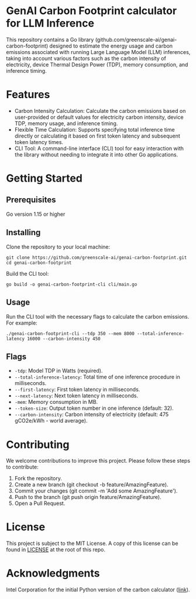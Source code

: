 # GenAI Carbon Footprint calculator for LLM Inference
This repository contains a Go library (github.com/greenscale-ai/genai-carbon-footprint) designed to estimate the energy usage and carbon emissions associated with running Large Language Model (LLM) inferences, taking into account various factors such as the carbon intensity of electricity, device Thermal Design Power (TDP), memory consumption, and inference timing.

# Features
* Carbon Intensity Calculation: Calculate the carbon emissions based on user-provided or default values for electricity carbon intensity, device TDP, memory usage, and inference timing.
* Flexible Time Calculation: Supports specifying total inference time directly or calculating it based on first token latency and subsequent token latency times.
* CLI Tool: A command-line interface (CLI) tool for easy interaction with the library without needing to integrate it into other Go applications.

# Getting Started
## Prerequisites
Go version 1.15 or higher

## Installing
Clone the repository to your local machine:

```
git clone https://github.com/greenscale-ai/genai-carbon-footprint.git
cd genai-carbon-footprint
```

Build the CLI tool:
```
go build -o genai-carbon-footprint-cli cli/main.go
```

## Usage
Run the CLI tool with the necessary flags to calculate the carbon emissions. For example:

```
./genai-carbon-footprint-cli --tdp 350 --mem 8000 --total-inference-latency 16000 --carbon-intensity 450
```
## Flags
* `-tdp`: Model TDP in Watts (required).
* `--total-inference-latency`: Total time of one inference procedure in milliseconds.
* `--first-latency`: First token latency in milliseconds.
* `--next-latency`: Next token latency in milliseconds.
* `-mem`: Memory consumption in MB.
* `--token-size`: Output token number in one inference (default: 32).
* `--carbon-intensity`: Carbon intensity of electricity (default: 475 gCO2e/kWh - world average).

# Contributing
We welcome contributions to improve this project. Please follow these steps to contribute:

1. Fork the repository.
2. Create a new branch (git checkout -b feature/AmazingFeature). 
3. Commit your changes (git commit -m 'Add some AmazingFeature'). 
4. Push to the branch (git push origin feature/AmazingFeature). 
5. Open a Pull Request.

# License
This project is subject to the MIT License. A copy of this license can be found in [LICENSE](LICENSE) at the root of this repo.

# Acknowledgments
Intel Corporation for the initial Python version of the carbon calculator ([link](https://github.com/intel/intel-extension-for-transformers/blob/main/intel_extension_for_transformers/utils/llm_carbon_calc.py)). 
